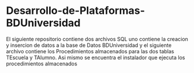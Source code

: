 # Desarrollo-de-Plataformas-BDUniversidad
El siguiente repositorio contiene dos archivos SQL uno contiene la creacion y insercion de datos a la base de Datos BDUniversidad
y el siguiente archivo contiene los Procedimientos almacenados para las dos tablas TEscuela y TAlumno.
Asi mismo se encuentra el instalador que ejecuta los procedimientos almacenados
